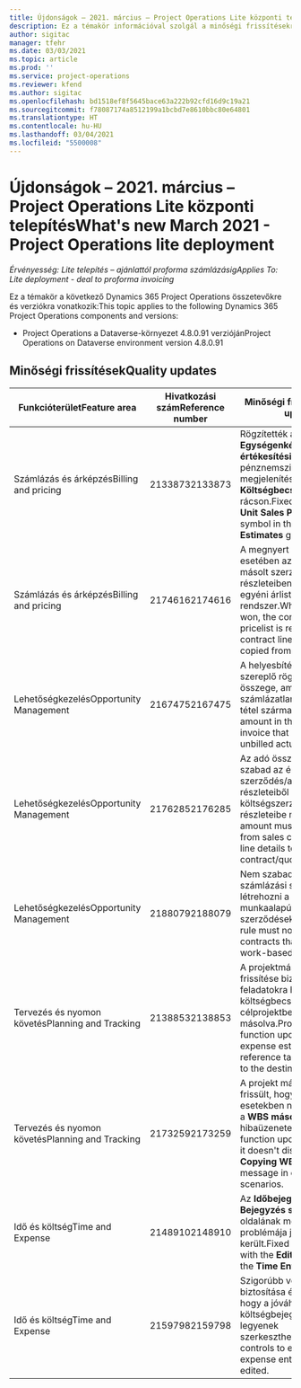```yaml
---
title: Újdonságok – 2021. március – Project Operations Lite központi telepítés
description: Ez a témakör információval szolgál a minőségi frissítésekről, amelyek a Project Operations Lite központi telepítés 2021 márciusi kiadásában váltak elérhetővé.
author: sigitac
manager: tfehr
ms.date: 03/03/2021
ms.topic: article
ms.prod: ''
ms.service: project-operations
ms.reviewer: kfend
ms.author: sigitac
ms.openlocfilehash: bd1518ef8f5645bace63a222b92cfd16d9c19a21
ms.sourcegitcommit: f78087174a8512199a1bcbd7e8610bbc80e64801
ms.translationtype: HT
ms.contentlocale: hu-HU
ms.lasthandoff: 03/04/2021
ms.locfileid: "5500008"
---
```

# <a name="whats-new-march-2021---project-operations-lite-deployment"></a><span data-ttu-id="3d036-103">Újdonságok – 2021. március – Project Operations Lite központi telepítés</span><span class="sxs-lookup"><span data-stu-id="3d036-103">What's new March 2021 - Project Operations lite deployment</span></span>

<span data-ttu-id="3d036-104">_Érvényesség: Lite telepítés – ajánlattól proforma számlázásig_</span><span class="sxs-lookup"><span data-stu-id="3d036-104">_Applies To: Lite deployment - deal to proforma invoicing_</span></span>


<span data-ttu-id="3d036-105">Ez a témakör a következő Dynamics 365 Project Operations összetevőkre és verziókra vonatkozik:</span><span class="sxs-lookup"><span data-stu-id="3d036-105">This topic applies to the following Dynamics 365 Project Operations components and versions:</span></span>

- <span data-ttu-id="3d036-106">Project Operations a Dataverse-környezet 4.8.0.91 verzióján</span><span class="sxs-lookup"><span data-stu-id="3d036-106">Project Operations on Dataverse environment version 4.8.0.91</span></span> 

## <a name="quality-updates"></a><span data-ttu-id="3d036-107">Minőségi frissítések</span><span class="sxs-lookup"><span data-stu-id="3d036-107">Quality updates</span></span>

| <span data-ttu-id="3d036-108">**Funkcióterület**</span><span class="sxs-lookup"><span data-stu-id="3d036-108">**Feature area**</span></span> | <span data-ttu-id="3d036-109">**Hivatkozási szám**</span><span class="sxs-lookup"><span data-stu-id="3d036-109">**Reference number**</span></span> | <span data-ttu-id="3d036-110">**Minőségi frissítés**</span><span class="sxs-lookup"><span data-stu-id="3d036-110">**Quality update**</span></span> |
| --- | --- | --- |
| <span data-ttu-id="3d036-111">Számlázás és árképzés</span><span class="sxs-lookup"><span data-stu-id="3d036-111">Billing and pricing</span></span> | <span data-ttu-id="3d036-112">2133873</span><span class="sxs-lookup"><span data-stu-id="3d036-112">2133873</span></span> | <span data-ttu-id="3d036-113">Rögzítették az **Egységenkénti értékesítési ár** pénznemszimbólumának megjelenítését a **Költségbecslések** rácson.</span><span class="sxs-lookup"><span data-stu-id="3d036-113">Fixed the display of **Unit Sales Price** currency symbol in the **Expense Estimates** grid.</span></span> |
| <span data-ttu-id="3d036-114">Számlázás és árképzés</span><span class="sxs-lookup"><span data-stu-id="3d036-114">Billing and pricing</span></span> | <span data-ttu-id="3d036-115">2174616</span><span class="sxs-lookup"><span data-stu-id="3d036-115">2174616</span></span> | <span data-ttu-id="3d036-116">A megnyert ajánlatok esetében az ajánlatból másolt szerződéssorok részleteiben a szerződés egyéni árlistája hivatkozik a rendszer.</span><span class="sxs-lookup"><span data-stu-id="3d036-116">When a quote is won, the contract custom pricelist is referenced on contract line details that are copied from the quote.</span></span> |
| <span data-ttu-id="3d036-117">Lehetőségkezelés</span><span class="sxs-lookup"><span data-stu-id="3d036-117">Opportunity Management</span></span> | <span data-ttu-id="3d036-118">2167475</span><span class="sxs-lookup"><span data-stu-id="3d036-118">2167475</span></span> | <span data-ttu-id="3d036-119">A helyesbítési számlán szereplő rögzített adó összege, amelyből egy számlázatlan tényleges tétel származik.</span><span class="sxs-lookup"><span data-stu-id="3d036-119">Fixed tax amount in the correction invoice that originated an unbilled actual entry.</span></span> |
| <span data-ttu-id="3d036-120">Lehetőségkezelés</span><span class="sxs-lookup"><span data-stu-id="3d036-120">Opportunity Management</span></span> | <span data-ttu-id="3d036-121">2176285</span><span class="sxs-lookup"><span data-stu-id="3d036-121">2176285</span></span> | <span data-ttu-id="3d036-122">Az adó összegét nem szabad az értékesítési szerződés/ajánlatsor részleteiből a költségszerződés/ajánlatsor részleteibe másolni.</span><span class="sxs-lookup"><span data-stu-id="3d036-122">Tax amount must not be copied from sales contract/quote line details to cost contract/quote line details.</span></span> |
| <span data-ttu-id="3d036-123">Lehetőségkezelés</span><span class="sxs-lookup"><span data-stu-id="3d036-123">Opportunity Management</span></span> | <span data-ttu-id="3d036-124">2188079</span><span class="sxs-lookup"><span data-stu-id="3d036-124">2188079</span></span> | <span data-ttu-id="3d036-125">Nem szabad felosztott számlázási szabályt létrehozni a nem munkaalapú szerződésekhez.</span><span class="sxs-lookup"><span data-stu-id="3d036-125">Split billing rule must not be created for contracts that are not work-based.</span></span> |
| <span data-ttu-id="3d036-126">Tervezés és nyomon követés</span><span class="sxs-lookup"><span data-stu-id="3d036-126">Planning and Tracking</span></span> | <span data-ttu-id="3d036-127">2138853</span><span class="sxs-lookup"><span data-stu-id="3d036-127">2138853</span></span> | <span data-ttu-id="3d036-128">A projektmásoló funkció frissítése biztosítja, hogy a feladatokra hivatkozó költségbecslési sorok a célprojektbe legyenek másolva.</span><span class="sxs-lookup"><span data-stu-id="3d036-128">Project copy function updated to ensure expense estimate lines that reference tasks are copied to the destination project.</span></span> |
| <span data-ttu-id="3d036-129">Tervezés és nyomon követés</span><span class="sxs-lookup"><span data-stu-id="3d036-129">Planning and Tracking</span></span> | <span data-ttu-id="3d036-130">2173259</span><span class="sxs-lookup"><span data-stu-id="3d036-130">2173259</span></span> | <span data-ttu-id="3d036-131">A projekt másolási funkciója frissült, hogy bizonyos esetekben ne jelenítse meg a **WBS másolása** hibaüzenetet.</span><span class="sxs-lookup"><span data-stu-id="3d036-131">Project copy function updated to ensure it doesn't display the **Copying WBS** error message in certain scenarios.</span></span> |
| <span data-ttu-id="3d036-132">Idő és költség</span><span class="sxs-lookup"><span data-stu-id="3d036-132">Time and Expense</span></span> | <span data-ttu-id="3d036-133">2148910</span><span class="sxs-lookup"><span data-stu-id="3d036-133">2148910</span></span> | <span data-ttu-id="3d036-134">Az **Időbejegyzés** rács **Bejegyzés szerkesztése** oldalának megjelenítési problémája javításra került.</span><span class="sxs-lookup"><span data-stu-id="3d036-134">Fixed display issue with the **Edit Entry** page in the **Time Entry** grid.</span></span> |
| <span data-ttu-id="3d036-135">Idő és költség</span><span class="sxs-lookup"><span data-stu-id="3d036-135">Time and Expense</span></span> | <span data-ttu-id="3d036-136">2159798</span><span class="sxs-lookup"><span data-stu-id="3d036-136">2159798</span></span> | <span data-ttu-id="3d036-137">Szigorúbb vezérlés annak biztosítása érdekében, hogy a jóváhagyott költségbejegyzések ne legyenek szerkeszthetők.</span><span class="sxs-lookup"><span data-stu-id="3d036-137">Tightened controls to ensure approved expense entries can't be edited.</span></span> |


